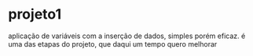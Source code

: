 # projeto1
aplicação de variáveis com a inserção de dados, simples porém eficaz.
é uma das etapas do projeto, que daqui um tempo quero melhorar
